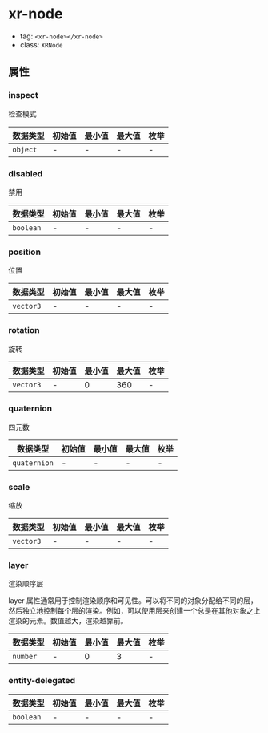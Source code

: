 
# xr-node

- tag: `<xr-node></xr-node>`
- class: `XRNode`

## 属性


### inspect

检查模式



| 数据类型 | 初始值 | 最小值 | 最大值 | 枚举 |
| --- | --- | --- | --- | --- |
| `object` | - | - | - | - |




### disabled

禁用



| 数据类型 | 初始值 | 最小值 | 最大值 | 枚举 |
| --- | --- | --- | --- | --- |
| `boolean` | - | - | - | - |




### position

位置



| 数据类型 | 初始值 | 最小值 | 最大值 | 枚举 |
| --- | --- | --- | --- | --- |
| `vector3` | - | - | - | - |




### rotation

旋转



| 数据类型 | 初始值 | 最小值 | 最大值 | 枚举 |
| --- | --- | --- | --- | --- |
| `vector3` | - | 0 | 360 | - |




### quaternion

四元数



| 数据类型 | 初始值 | 最小值 | 最大值 | 枚举 |
| --- | --- | --- | --- | --- |
| `quaternion` | - | - | - | - |




### scale

缩放



| 数据类型 | 初始值 | 最小值 | 最大值 | 枚举 |
| --- | --- | --- | --- | --- |
| `vector3` | - | - | - | - |




### layer

渲染顺序层

layer 属性通常用于控制渲染顺序和可见性。可以将不同的对象分配给不同的层，然后独立地控制每个层的渲染。例如，可以使用层来创建一个总是在其他对象之上渲染的元素。数值越大，渲染越靠前。

| 数据类型 | 初始值 | 最小值 | 最大值 | 枚举 |
| --- | --- | --- | --- | --- |
| `number` | - | 0 | 3 | - |




### entity-delegated





| 数据类型 | 初始值 | 最小值 | 最大值 | 枚举 |
| --- | --- | --- | --- | --- |
| `boolean` | - | - | - | - |



